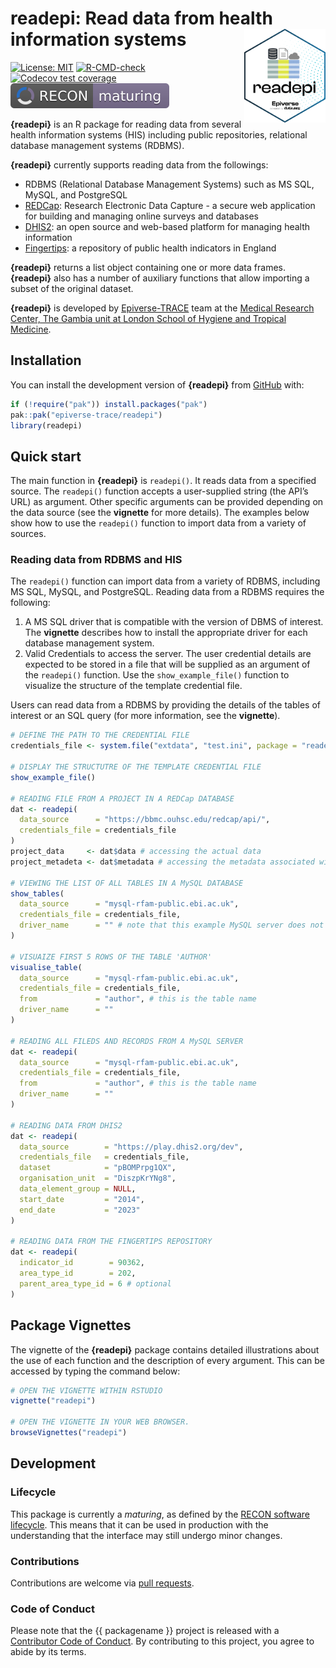 
<!-- README.md is generated from README.Rmd. Please edit that file. -->
<!-- The code to render this README is stored in .github/workflows/render-readme.yaml -->
<!-- Variables marked with double curly braces will be transformed beforehand: -->
<!-- `packagename` is extracted from the DESCRIPTION file -->
<!-- `gh_repo` is extracted via a special environment variable in GitHub Actions -->

# readepi: Read data from health information systems <img src="man/figures/logo.svg" align="right" width="130"/>

<!-- badges: start -->

[![License:
MIT](https://img.shields.io/badge/License-MIT-yellow.svg)](https://opensource.org/license/mit/)
[![R-CMD-check](https://github.com/epiverse-trace/readepi/actions/workflows/R-CMD-check.yaml/badge.svg)](https://github.com/epiverse-trace/readepi/actions/workflows/R-CMD-check.yaml)
[![Codecov test
coverage](https://codecov.io/gh/epiverse-trace/readepi/branch/main/graph/badge.svg)](https://app.codecov.io/gh/epiverse-trace/readepi?branch=main)
[![lifecycle-concept](https://raw.githubusercontent.com/reconverse/reconverse.github.io/master/images/badge-maturing.svg)](https://www.reconverse.org/lifecycle.html#concept)
<!-- badges: end -->

**{readepi}** is an R package for reading data from several health
information systems (HIS) including public repositories, relational
database management systems (RDBMS).

**{readepi}** currently supports reading data from the followings:

- RDBMS (Relational Database Management Systems) such as MS SQL, MySQL,
  and PostgreSQL 
- [REDCap](https://projectredcap.org/software/): Research Electronic
  Data Capture - a secure web application for building and managing
  online surveys and databases  
- [DHIS2](https://dhis2.org/about/): an open source and web-based
  platform for managing health information  
- [Fingertips](https://fingertips.phe.org.uk/): a repository of public
  health indicators in England

**{readepi}** returns a list object containing one or more data frames.
**{readepi}** also has a number of auxiliary functions that allow
importing a subset of the original dataset.

**{readepi}** is developed by
[Epiverse-TRACE](https://data.org/initiatives/epiverse/) team at the
[Medical Research Center, The Gambia unit at London School of Hygiene
and Tropical
Medicine](https://www.lshtm.ac.uk/research/units/mrc-gambia).

## Installation

You can install the development version of **{readepi}** from
[GitHub](https://github.com/epiverse-trace/readepi) with:

``` r
if (!require("pak")) install.packages("pak")
pak::pak("epiverse-trace/readepi")
library(readepi)
```

## Quick start

The main function in **{readepi}** is `readepi()`. It reads data from a
specified source. The `readepi()` function accepts a user-supplied
string (the API’s URL) as argument. Other specific arguments can be
provided depending on the data source (see the **vignette** for more
details). The examples below show how to use the `readepi()` function to
import data from a variety of sources.

### Reading data from RDBMS and HIS

The `readepi()` function can import data from a variety of RDBMS,
including MS SQL, MySQL, and PostgreSQL. Reading data from a RDBMS
requires the following:

1.  A MS SQL driver that is compatible with the version of DBMS of
    interest. The **vignette** describes how to install the appropriate
    driver for each database management system.  
2.  Valid Credentials to access the server. The user credential details
    are expected to be stored in a file that will be supplied as an
    argument of the `readepi()` function. Use the `show_example_file()`
    function to visualize the structure of the template credential file.

Users can read data from a RDBMS by providing the details of the tables
of interest or an SQL query (for more information, see the
**vignette**).

``` r
# DEFINE THE PATH TO THE CREDENTIAL FILE
credentials_file <- system.file("extdata", "test.ini", package = "readepi")

# DISPLAY THE STRUCTUTRE OF THE TEMPLATE CREDENTIAL FILE
show_example_file()

# READING FILE FROM A PROJECT IN A REDCap DATABASE
dat <- readepi(
  data_source      = "https://bbmc.ouhsc.edu/redcap/api/",
  credentials_file = credentials_file
)
project_data     <- dat$data # accessing the actual data
project_metadeta <- dat$metadata # accessing the metadata associated with project

# VIEWING THE LIST OF ALL TABLES IN A MySQL DATABASE
show_tables(
  data_source      = "mysql-rfam-public.ebi.ac.uk",
  credentials_file = credentials_file,
  driver_name      = "" # note that this example MySQL server does not require a driver
)

# VISUAIZE FIRST 5 ROWS OF THE TABLE 'AUTHOR'
visualise_table(
  data_source      = "mysql-rfam-public.ebi.ac.uk",
  credentials_file = credentials_file,
  from             = "author", # this is the table name
  driver_name      = ""
)

# READING ALL FILEDS AND RECORDS FROM A MySQL SERVER
dat <- readepi(
  data_source      = "mysql-rfam-public.ebi.ac.uk",
  credentials_file = credentials_file,
  from             = "author", # this is the table name
  driver_name      = ""
)

# READING DATA FROM DHIS2
dat <- readepi(
  data_source        = "https://play.dhis2.org/dev",
  credentials_file   = credentials_file,
  dataset            = "pBOMPrpg1QX",
  organisation_unit  = "DiszpKrYNg8",
  data_element_group = NULL,
  start_date         = "2014",
  end_date           = "2023"
)

# READING DATA FROM THE FINGERTIPS REPOSITORY
dat <- readepi(
  indicator_id        = 90362,
  area_type_id        = 202,
  parent_area_type_id = 6 # optional
)
```

## Package Vignettes

The vignette of the **{readepi}** package contains detailed
illustrations about the use of each function and the description of
every argument. This can be accessed by typing the command below:

``` r
# OPEN THE VIGNETTE WITHIN RSTUDIO
vignette("readepi")

# OPEN THE VIGNETTE IN YOUR WEB BROWSER.
browseVignettes("readepi")
```

## Development

### Lifecycle

This package is currently a *maturing*, as defined by the [RECON
software lifecycle](https://www.reconverse.org/lifecycle.html). This
means that it can be used in production with the understanding that the
interface may still undergo minor changes.

### Contributions

Contributions are welcome via [pull
requests](https://github.com/%7B%7B%20gh_repo%20%7D%7D/pulls).

### Code of Conduct

Please note that the {{ packagename }} project is released with a
[Contributor Code of
Conduct](https://github.com/epiverse-trace/.github/blob/main/CODE_OF_CONDUCT.md).
By contributing to this project, you agree to abide by its terms.
